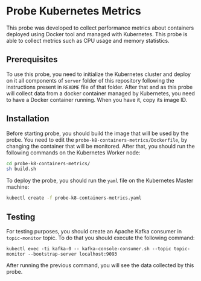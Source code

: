 
# Probe Kubernetes Metrics
This probe was developed to collect performance metrics about containers deployed using Docker tool and managed with Kubernetes. This probe is able to collect metrics such as CPU usage and memory statistics.
## Prerequisites
To use this probe, you need to initialize the Kubernetes cluster and deploy on it all components of `server` folder of this repository following the instructions present in `README` file of that folder.
After that and as this probe will collect data from a docker container managed by Kubernetes, you need to have a Docker container running. When you have it, copy its image ID.
## Installation
Before starting probe, you should build the image that will be used by the probe. You need to edit the `probe-k8-containers-metrics/Dockerfile`, by changing the container that will be monitored.
After that, you should run the following commands on the Kubernetes Worker node:

```sh
cd probe-k8-containers-metrics/
sh build.sh
```
To deploy the probe, you should run the `yaml` file on the Kubernetes Master machine:
```sh
kubectl create -f probe-k8-containers-metrics.yaml
```
## Testing
For testing purposes, you should create an Apache Kafka consumer in `topic-monitor` topic. To do that you should execute the following command:
```
kubectl exec -ti kafka-0 -- kafka-console-consumer.sh --topic topic-monitor --bootstrap-server localhost:9093
```
After running the previous command, you will see the data collected by this probe.



